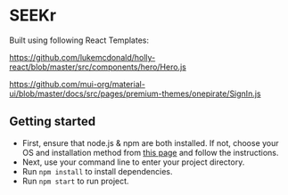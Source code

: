 # SEEKr

Built using following React Templates:

https://github.com/lukemcdonald/holly-react/blob/master/src/components/hero/Hero.js

https://github.com/mui-org/material-ui/blob/master/docs/src/pages/premium-themes/onepirate/SignIn.js


## Getting started

* First, ensure that node.js & npm are both installed. If not, choose your OS and installation method from [this page](https://nodejs.org/en/download/package-manager/) and follow the instructions.
* Next, use your command line to enter your project directory.
* Run `npm install` to install dependencies.
* Run `npm start` to run project.
